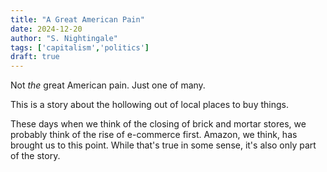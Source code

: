 ```yaml
---
title: "A Great American Pain"
date: 2024-12-20
author: "S. Nightingale"
tags: ['capitalism','politics']
draft: true
---
```

Not *the* great American pain. Just one of many.

This is a story about the hollowing out of local places to buy things. 

These days when we think of the closing of brick and mortar stores, we probably think of the rise of e-commerce first. Amazon, we think, has brought us to this point. While that's true in some sense, it's also only part of the story. 